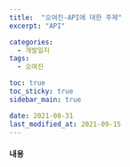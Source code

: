 ```yaml
---
title:  "오여진-API에 대한 주제"
excerpt: "API"

categories:
  - 개발일지
tags:
  - 오여진

toc: true
toc_sticky: true
sidebar_main: true

date: 2021-08-31
last_modified_at: 2021-09-15
---
```


#### 내용
